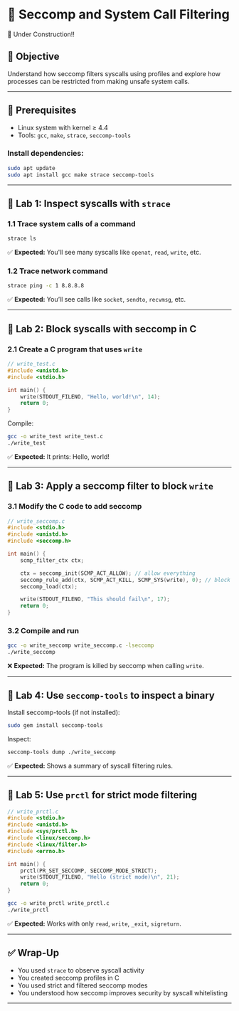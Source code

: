 # 🧪 Seccomp and System Call Filtering

🚧 Under Construction!!

## 🎯 Objective

Understand how seccomp filters syscalls using profiles and explore how processes can be restricted from making unsafe system calls.

---

## 🧰 Prerequisites

- Linux system with kernel ≥ 4.4
- Tools: `gcc`, `make`, `strace`, `seccomp-tools`

### Install dependencies:

```bash
sudo apt update
sudo apt install gcc make strace seccomp-tools
```

---

## 🔹 Lab 1: Inspect syscalls with `strace`

### 1.1 Trace system calls of a command

```bash
strace ls
```

✅ **Expected:** You'll see many syscalls like `openat`, `read`, `write`, etc.

### 1.2 Trace network command

```bash
strace ping -c 1 8.8.8.8
```

✅ **Expected:** You’ll see calls like `socket`, `sendto`, `recvmsg`, etc.

---

## 🔹 Lab 2: Block syscalls with seccomp in C

### 2.1 Create a C program that uses `write`

```c
// write_test.c
#include <unistd.h>
#include <stdio.h>

int main() {
    write(STDOUT_FILENO, "Hello, world!\n", 14);
    return 0;
}
```

Compile:

```bash
gcc -o write_test write_test.c
./write_test
```

✅ **Expected:** It prints: Hello, world!

---

## 🔹 Lab 3: Apply a seccomp filter to block `write`

### 3.1 Modify the C code to add seccomp

```c
// write_seccomp.c
#include <stdio.h>
#include <unistd.h>
#include <seccomp.h>

int main() {
    scmp_filter_ctx ctx;

    ctx = seccomp_init(SCMP_ACT_ALLOW); // allow everything
    seccomp_rule_add(ctx, SCMP_ACT_KILL, SCMP_SYS(write), 0); // block write
    seccomp_load(ctx);

    write(STDOUT_FILENO, "This should fail\n", 17);
    return 0;
}
```

### 3.2 Compile and run

```bash
gcc -o write_seccomp write_seccomp.c -lseccomp
./write_seccomp
```

❌ **Expected:** The program is killed by seccomp when calling `write`.

---

## 🔹 Lab 4: Use `seccomp-tools` to inspect a binary

Install seccomp-tools (if not installed):

```bash
sudo gem install seccomp-tools
```

Inspect:

```bash
seccomp-tools dump ./write_seccomp
```

✅ **Expected:** Shows a summary of syscall filtering rules.

---

## 🔹 Lab 5: Use `prctl` for strict mode filtering

```c
// write_prctl.c
#include <stdio.h>
#include <unistd.h>
#include <sys/prctl.h>
#include <linux/seccomp.h>
#include <linux/filter.h>
#include <errno.h>

int main() {
    prctl(PR_SET_SECCOMP, SECCOMP_MODE_STRICT);
    write(STDOUT_FILENO, "Hello (strict mode)\n", 21);
    return 0;
}
```

```bash
gcc -o write_prctl write_prctl.c
./write_prctl
```

✅ **Expected:** Works with only `read`, `write`, `_exit`, `sigreturn`.

---

## ✅ Wrap-Up

- You used `strace` to observe syscall activity
- You created seccomp profiles in C
- You used strict and filtered seccomp modes
- You understood how seccomp improves security by syscall whitelisting

---
